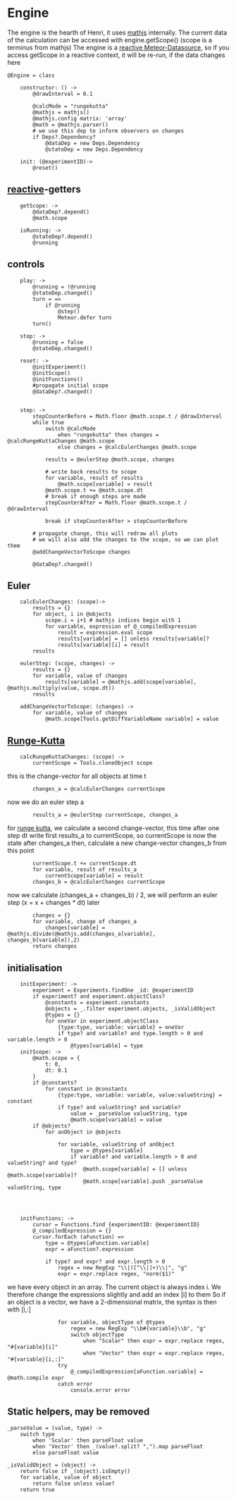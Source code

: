 # Engine

The engine is the hearth of Henri, it uses [mathjs](mathjs.org) internally.
The current data of the calculation can be accessed with engine.getScope() (scope is a terminus from mathjs)
The engine is a [reactive Meteor-Datasource](http://docs.meteor.com/#reactivity),
so if you access getScope in a reactive context, it will be re-run, if the data changes here

	@Engine = class
		
		constructor: () ->
			@drawInterval = 0.1

			@calcMode = "rungekutta"
			@mathjs = mathjs()
			@mathjs.config matrix: 'array'
			@math = @mathjs.parser()
			# we use this dep to inform observers on changes
			if Deps?.Dependency?
				@dataDep = new Deps.Dependency
				@stateDep = new Deps.Dependency

		init: (@experimentID)->
			@reset()	
			
		
## [reactive](http://docs.meteor.com/#reactivity)-getters

		getScope: ->
			@dataDep?.depend()
			@math.scope
	
		isRunning: ->
			@stateDep?.depend()
			@running

## controls

		play: ->
			@running = !@running
			@stateDep.changed()
			turn = =>
				if @running
					@step() 
					Meteor.defer turn
			turn()

		stop: ->
			@running = false
			@stateDep.changed()

		reset: ->
			@initExperiment()
			@initScope()
			@initFunctions()
			#propagate initial scope
			@dataDep?.changed()


		step: ->
			stepCounterBefore = Math.floor @math.scope.t / @drawInterval
			while true
				switch @calcMode
					when "rungekutta" then changes = @calcRungeKuttaChanges @math.scope
					else changes = @calcEulerChanges @math.scope
				
				results = @eulerStep @math.scope, changes
				
				# write back results to scope
				for variable, result of results
					@math.scope[variable] = result
				@math.scope.t += @math.scope.dt
				# break if enough steps are made
				stepCounterAfter = Math.floor @math.scope.t / @drawInterval
			
				break if stepCounterAfter > stepCounterBefore
					
			# propagate change, this will redraw all plots
			# we will also add the changes to the scope, so we can plot them
			@addChangeVectorToScope changes

			@dataDep?.changed()

## Euler

		calcEulerChanges: (scope)->
			results = {}
			for object, i in @objects
				scope.i = i+1 # mathjs indices begin with 1
				for variable, expression of @_compiledExpression
					result = expression.eval scope
					results[variable] = [] unless results[variable]?
					results[variable][i] = result
			results

		eulerStep: (scope, changes) ->
			results = {}
			for variable, value of changes
				results[variable] = @mathjs.add(scope[variable], @mathjs.multiply(value, scope.dt))
			results

		addChangeVectorToScope: (changes) ->
			for variable, value of changes
				@math.scope[Tools.getDiffVariableName variable] = value

## [Runge-Kutta](http://de.wikipedia.org/wiki/Runge-Kutta-Verfahren)

		calcRungeKuttaChanges: (scope) ->
			currentScope = Tools.cloneObject scope

this is the change-vector for all objects at time t

			changes_a = @calcEulerChanges currentScope
			
now we do an euler step a

			results_a = @eulerStep currentScope, changes_a

for [runge kutta](http://de.wikipedia.org/wiki/Runge-Kutta-Verfahren), we calculate a second change-vector, 
this time after one step dt
write first results_a to currentScope, so currentScope is now the state after changes_a
then, calculate a new change-vector changes_b from this point 
			
			currentScope.t += currentScope.dt
			for variable, result of results_a
				currentScope[variable] = result
			changes_b = @calcEulerChanges currentScope
			
now we calculate (changes_a + changes_b) / 2, we will perform an euler step (x = x + changes * dt) later

			changes = {}
			for variable, change of changes_a
				changes[variable] = @mathjs.divide(@mathjs.add(changes_a[variable], changes_b[variable]),2)
			return changes


## initialisation

		initExperiment: ->
			experiment = Experiments.findOne _id: @experimentID
			if experiment? and experiment.objectClass?
				@constants = experiment.constants
				@objects = _.filter experiment.objects, _isValidObject
				@types = {}
				for oneVar in experiment.objectClass
					{type:type, variable: variable} = oneVar
					if type? and variable? and type.length > 0 and variable.length > 0
						@types[variable] = type
		initScope: ->
			@math.scope = {
				t: 0,
				dt: 0.1
			}
			if @constants?
				for constant in @constants
					{type:type, variable: variable, value:valueString} = constant
					if type? and valueString? and variable?
						value = _parseValue valueString, type
						@math.scope[variable] = value
			if @objects?
				for anObject in @objects

					for variable, valueString of anObject
						type = @types[variable]
						if variable? and variable.length > 0 and valueString? and type?
							@math.scope[variable] = [] unless @math.scope[variable]?
							@math.scope[variable].push _parseValue valueString, type
						
		
			

		initFunctions: ->
			cursor = Functions.find {experimentID: @experimentID}
			@_compiledExpression = {}
			cursor.forEach (aFunction) => 
				type = @types[aFunction.variable]
				expr = aFunction?.expression
				
				if type? and expr? and expr.length > 0
					regex = new RegExp "\\|([^\\|]+)\\|", "g"
					expr = expr.replace regex, "norm($1)"
					

we have every object in an array. The current object is always index i. 
We therefore change the expressions slightly and add an index [i] to them
So if an object is a vector, we have a 2-dimensional matrix, the syntax is then with [i,:]

					
					for variable, objectType of @types
						regex = new RegExp "\\b#{variable}\\b", "g"
						switch objectType
							when "Scalar" then expr = expr.replace regex, "#{variable}[i]"
							when "Vector" then expr = expr.replace regex, "#{variable}[i,:]"
					try
						@_compiledExpression[aFunction.variable] = @math.compile expr
					catch error
						console.error error

## Static helpers, may be removed

	_parseValue = (value, type) ->
		switch type
			when 'Scalar' then parseFloat value
			when 'Vector' then _(value?.split? ",").map parseFloat
			else parseFloat value

	_isValidObject = (object) ->
		return false if _(object).isEmpty()
		for variable, value of object
			return false unless value?
		return true
